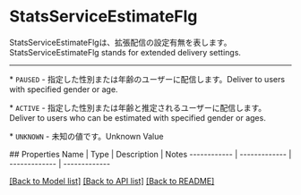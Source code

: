 # StatsServiceEstimateFlg

<div lang=\"ja\">StatsServiceEstimateFlgは、拡張配信の設定有無を表します。</div> <div lang=\"en\">StatsServiceEstimateFlg stands for extended delivery settings.</div> <hr> <p>* <code>PAUSED</code> - <span lang=\"ja\">指定した性別または年齢のユーザーに配信します。</span><span lang=\"en\">Deliver to users with specified gender or age.</span></p> <p>* <code>ACTIVE</code> - <span lang=\"ja\">指定した性別または年齢と推定されるユーザーに配信します。</span><span lang=\"en\">Deliver to users who can be estimated with specified gender or ages.</span></p> <p>* <code>UNKNOWN</code> - <span lang=\"ja\">未知の値です。</span><span lang=\"en\">Unknown Value</span></p> 
## Properties
Name | Type | Description | Notes
------------ | ------------- | ------------- | -------------

[[Back to Model list]](../README.md#documentation-for-models) [[Back to API list]](../README.md#documentation-for-api-endpoints) [[Back to README]](../README.md)


